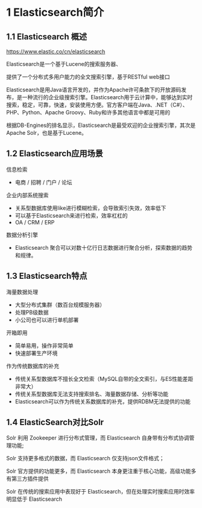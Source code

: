 # 1 Elasticsearch简介

## 1.1 Elasticsearch 概述
https://www.elastic.co/cn/elasticsearch

Elasticsearch是一个基于Lucene的搜索服务器、

提供了一个分布式多用户能力的全文搜索引擎，基于RESTful web接口

Elasticsearch是用Java语言开发的，并作为Apache许可条款下的开放源码发布，是一种流行的企业级搜索引擎。Elasticsearch用于云计算中，能够达到实时搜索，稳定，可靠，快速，安装使用方便。官方客户端在Java、.NET（C#）、PHP、Python、Apache Groovy、Ruby和许多其他语言中都是可用的

根据DB-Engines的排名显示，Elasticsearch是最受欢迎的企业搜索引擎，其次是Apache Solr，也是基于Lucene。

## 1.2 Elasticsearch应用场景
信息检索
- 电商 / 招聘 / 门户 / 论坛

企业内部系统搜索
- 关系型数据库使用like进行模糊检索，会导致索引失效，效率低下
- 可以基于Elasticsearch来进行检索，效率杠杠的
- OA / CRM / ERP

数据分析引擎
- Elasticsearch 聚合可以对数十亿行日志数据进行聚合分析，探索数据的趋势和规律。

## 1.3 Elasticsearch特点
海量数据处理
- 大型分布式集群（数百台规模服务器）
- 处理PB级数据
- 小公司也可以进行单机部署

开箱即用
- 简单易用，操作非常简单
- 快速部署生产环境

作为传统数据库的补充
- 传统关系型数据库不擅长全文检索（MySQL自带的全文索引，与ES性能差距非常大）
- 传统关系型数据库无法支持搜索排名、海量数据存储、分析等功能
- Elasticsearch可以作为传统关系数据库的补充，提供RDBM无法提供的功能

## 1.4 ElasticSearch对比Solr
Solr 利用 Zookeeper 进行分布式管理，而 Elasticsearch 自身带有分布式协调管理功能;

Solr 支持更多格式的数据，而 Elasticsearch 仅支持json文件格式；

Solr 官方提供的功能更多，而 Elasticsearch 本身更注重于核心功能，高级功能多有第三方插件提供

Solr 在传统的搜索应用中表现好于 Elasticsearch，但在处理实时搜索应用时效率明显低于 Elasticsearch
